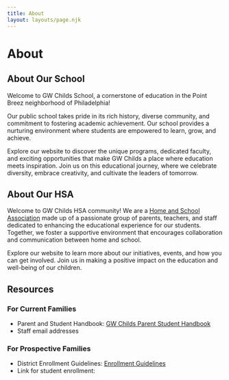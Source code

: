 ```yaml
---
title: About
layout: layouts/page.njk
---
```

# About

## About Our School

Welcome to GW Childs School, a cornerstone of education in the Point Breez neighborhood of Philadelphia!

Our public school takes pride in its rich history, diverse community, and commitment to fostering academic achievement. Our school provides a nurturing environment where students are empowered to learn, grow, and achieve.

Explore our website to discover the unique programs, dedicated faculty, and exciting opportunities that make GW Childs a place where education meets inspiration. Join us on this educational journey, where we celebrate diversity, embrace creativity, and cultivate the leaders of tomorrow.

## About Our HSA

Welcome to GW Childs HSA community! We are a [Home and School Association](https://www.philadelphiahsc.org) made up of a passionate group of parents, teachers, and staff dedicated to enhancing the educational experience for our students. Together, we foster a supportive environment that encourages collaboration and communication between home and school.

Explore our website to learn more about our initiatives, events, and how you can get involved. Join us in making a positive impact on the education and well-being of our children.

## Resources

### For Current Families
- Parent and Student Handbook: [GW Childs Parent Student Handbook](https://drive.google.com/file/d/1BFfvYKutHWljt8ZoSxSvn3yS9qxEEb4d/view?usp=share_link)
- Staff email addresses

### For Prospective Families
- District Enrollment Guidelines: [Enrollment Guidelines](https://docs.google.com/document/d/1tJ7D8uMQkuzOrQ971QEi43VfNiR83G8SesC4js8geMs/edit?usp=sharing)
- Link for student enrollment: